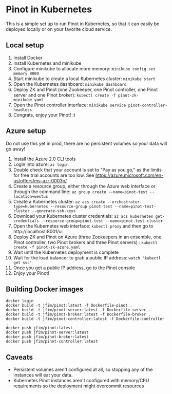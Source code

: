 Pinot in Kubernetes
===================

This is a simple set up to run Pinot in Kubernetes, so that it can easily be deployed locally or on your favorite cloud service.

Local setup
-----------

1. Install Docker
2. Install Kubernetes and minikube
3. Configure minikube to allocate more memory: `minikube config set memory 8000`
4. Start minikube to create a local Kubernetes cluster: `minikube start`
5. Open the Kubernetes dashboard: `minikube dashboard`
6. Deploy ZK and Pinot (one Zookeeper, one Pinot controller, one Pinot server and one Pinot broker): `kubectl create -f pinot-zk-minikube.yaml`
7. Open the Pinot controller interface: `minikube service pinot-controller-headless`
8. Congrats, enjoy your Pinot! :)

Azure setup
-----------

Do not use this yet in prod, there are no persistent volumes so your data will go away!

1. Install the Azure 2.0 CLI tools
2. Login into azure: `az login`
3. Double check that your account is set to "Pay as you go," as the limits for free trial accounts are too low. See https://azure.microsoft.com/en-us/offers/ms-azr-0003p/
4. Create a resource group, either through the Azure web interface or through the command line: `az group create --name=pinot-test --location=westus`
5. Create a Kubernetes cluster: `az acs create --orchestrator-type=kubernetes --resource-group pinot-test --name=pinot-test-cluster --generate-ssh-keys`
6. Download your Kubernetes cluster credentials: `az acs kubernetes get-credentials --resource-group=pinot-test --name=pinot-test-cluster`
7. Open the Kubernetes web interface: `kubectl proxy` and then go to http://localhost:8001/ui
8. Deploy ZK and Pinot on Azure (three Zookeepers in an ensemble, one Pinot controller, two Pinot brokers and three Pinot servers) : `kubectl create -f pinot-zk-azure.yaml`
9. Wait until the Kubernetes deployment is complete
10. Wait for the load balancer to grab a public IP address: `watch 'kubectl get svc'`
11. Once you get a public IP address, go to the Pinot console
12. Enjoy your Pinot!

Building Docker images
----------------------

```
docker login
docker build -t jfim/pinot:latest -f Dockerfile-pinot .
docker build -t jfim/pinot-server:latest -f Dockerfile-server .
docker build -t jfim/pinot-broker:latest -f Dockerfile-broker .
docker build -t jfim/pinot-controller:latest -f Dockerfile-controller .
docker push jfim/pinot:latest
docker push jfim/pinot-server:latest
docker push jfim/pinot-broker:latest
docker push jfim/pinot-controller:latest
```

Caveats
-------

- Persistent volumes aren't configured at all, so stopping any of the instances will eat your data.
- Kubernetes Pinot instances aren't configured with memory/CPU requirements so the deployment might overcommit resources

